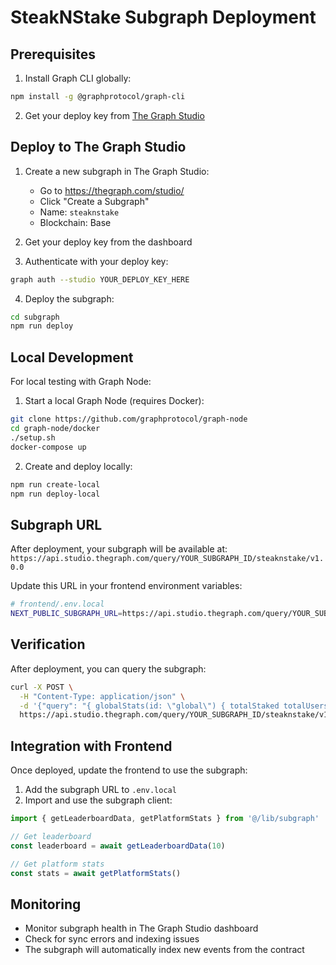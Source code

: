 # SteakNStake Subgraph Deployment

## Prerequisites

1. Install Graph CLI globally:
```bash
npm install -g @graphprotocol/graph-cli
```

2. Get your deploy key from [The Graph Studio](https://thegraph.com/studio/)

## Deploy to The Graph Studio

1. Create a new subgraph in The Graph Studio:
   - Go to https://thegraph.com/studio/
   - Click "Create a Subgraph"
   - Name: `steaknstake`
   - Blockchain: Base

2. Get your deploy key from the dashboard

3. Authenticate with your deploy key:
```bash
graph auth --studio YOUR_DEPLOY_KEY_HERE
```

4. Deploy the subgraph:
```bash
cd subgraph
npm run deploy
```

## Local Development

For local testing with Graph Node:

1. Start a local Graph Node (requires Docker):
```bash
git clone https://github.com/graphprotocol/graph-node
cd graph-node/docker
./setup.sh
docker-compose up
```

2. Create and deploy locally:
```bash
npm run create-local
npm run deploy-local
```

## Subgraph URL

After deployment, your subgraph will be available at:
`https://api.studio.thegraph.com/query/YOUR_SUBGRAPH_ID/steaknstake/v1.0.0`

Update this URL in your frontend environment variables:
```bash
# frontend/.env.local
NEXT_PUBLIC_SUBGRAPH_URL=https://api.studio.thegraph.com/query/YOUR_SUBGRAPH_ID/steaknstake/v1.0.0
```

## Verification

After deployment, you can query the subgraph:

```bash
curl -X POST \
  -H "Content-Type: application/json" \
  -d '{"query": "{ globalStats(id: \"global\") { totalStaked totalUsers } }"}' \
  https://api.studio.thegraph.com/query/YOUR_SUBGRAPH_ID/steaknstake/v1.0.0
```

## Integration with Frontend

Once deployed, update the frontend to use the subgraph:

1. Add the subgraph URL to `.env.local`
2. Import and use the subgraph client:

```typescript
import { getLeaderboardData, getPlatformStats } from '@/lib/subgraph'

// Get leaderboard
const leaderboard = await getLeaderboardData(10)

// Get platform stats  
const stats = await getPlatformStats()
```

## Monitoring

- Monitor subgraph health in The Graph Studio dashboard
- Check for sync errors and indexing issues
- The subgraph will automatically index new events from the contract
